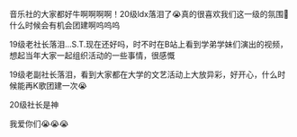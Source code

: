 <p class="MsoNormal">音乐社的大家都好牛啊啊啊啊！<span lang="EN-US">20</span>级<span class="SpellE"><span lang="EN-US">ldx</span></span>落泪了<span class="Emoji"><span lang="EN-US">😭</span></span>真的很喜欢我们这一级的氛围<span lang="EN-US">🥹</span>什么时候会有机会<span class="GramE">团建啊呜呜呜</span></p><p class="MsoNormal"><span lang="EN-US">19</span>级老社长落泪<span lang="EN-US">...S.T.</span>现在还好吗，时不时在<span lang="EN-US">B</span>站上看到学弟学妹们演出的视频，想起当年大家一起组织活动的一些事情，很感慨</p><p class="MsoNormal"><span lang="EN-US">19</span>级老副社长落泪，看到大家都在大学的文艺活动上大放异彩，好开心，什么时候能再<span lang="EN-US">K</span><span class="GramE">歌团建</span>一次<span class="Emoji"><span lang="EN-US">😭</span></span></p><p class="MsoNormal"><span lang="EN-US">20</span>级社长是神</p><p class="MsoNormal">我爱你们<span class="Emoji"><span lang="EN-US">😭😭😭</span></span></p><p class="MsoNormal"><span lang="EN-US">
<o:p> </o:p>
</span></p>